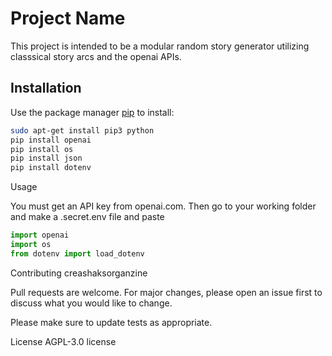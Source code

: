 # Project Name

This project is intended to be a modular random story generator utilizing classsical story arcs and the openai APIs.

## Installation

Use the package manager [pip](https://pip.pypa.io/en/stable/) to install:

```bash
sudo apt-get install pip3 python
pip install openai
pip install os
pip install json
pip install dotenv
```

Usage

You must get an API key from openai.com. Then go to your working folder and make a .secret.env file and paste

```python
import openai
import os
from dotenv import load_dotenv
```

Contributing
creashaksorganzine

Pull requests are welcome. For major changes, please open an issue first to discuss what you would like to change.

Please make sure to update tests as appropriate.

License
AGPL-3.0 license
